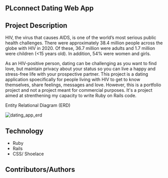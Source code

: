 ## PLconnect Dating Web App

## Project Description

HIV, the virus that causes AIDS, is one of the world’s most serious public health challenges. There were approximately 38.4 million people across the globe with HIV in 2020. Of these, 36.7 million were adults and 1.7 million were children (<15 years old). In addition, 54% were women and girls. 

As an HIV-positive person, dating can be challenging as you want to find love, but maintain privacy about your status so you can live a happy and stress-free life with your prospective partner. This project is a dating application spoecifically for people living with HIV to get to know themselves, share feelings, messages and love. However, this is a portfolio project and not a project meant for commercial purposes. It's a project aimed at strenthening my capacity to write Ruby on Rails code. 

Entity Relational Diagram (ERD)

![dating_app_erd](https://user-images.githubusercontent.com/48631109/187233351-9ba2d6bd-7cd2-4000-a371-82c08b7cca13.png)


## Technology
- Ruby
- Rails
- CSS/ Shoelace

## Contributors/Authors

